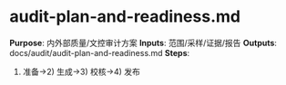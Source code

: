 # audit-plan-and-readiness.md

**Purpose**: 内外部质量/文控审计方案
**Inputs**: 范围/采样/证据/报告
**Outputs**: docs/audit/audit-plan-and-readiness.md
**Steps**:

1. 准备→2) 生成→3) 校核→4) 发布
